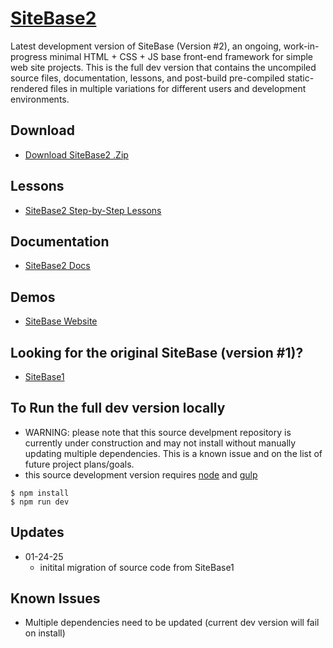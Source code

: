 # [SiteBase2](https://kccnma.github.io/sitebase2/ "SiteBase2 Demo and Docs")

Latest development version of SiteBase (Version #2), an ongoing, work-in-progress minimal HTML + CSS + JS base front-end framework for simple web site projects. This is the full dev version that contains the uncompiled source files, documentation, lessons, and post-build pre-compiled static-rendered files in multiple variations for different users and development environments.

## Download
- [Download SiteBase2 .Zip](https://kccnma.github.io/sitebase2/docs/variations/sitebase2.static "Download SiteBase2 .zip file")

## Lessons
- [SiteBase2 Step-by-Step Lessons](https://kccnma.github.io/sitebase2/docs/lessons.html "SiteBase Lessons (incomplete)")

## Documentation
- [SiteBase2 Docs](https://kccnma.github.io/sitebase2/docs/documentation.html "SiteBase Docs (incomplete)")

## Demos
- [SiteBase Website](https://kccnma.github.io/sitebase2/docs/variations/sitebase2-static/ "SiteBase Website")

## Looking for the original SiteBase (version #1)?
- [SiteBase1](https://kccnma.github.io/sitebase1/ "SiteBase1 Demo and Docs")

## To Run the full dev version locally
- WARNING: please note that this source develpment repository is currently under construction and may not install without manually updating multiple dependencies. This is a known issue and on the list of future project plans/goals.
- this source development version requires [node](https://nodejs.org/en/) and [gulp](https://gulpjs.com/) 
```
$ npm install
$ npm run dev
```

## Updates
- 01-24-25
  - initital migration of source code from SiteBase1


## Known Issues
- Multiple dependencies need to be updated (current dev version will fail on install)